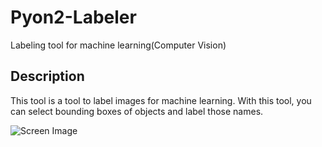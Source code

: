 # Pyon2-Labeler

Labeling tool for machine learning(Computer Vision)

## Description

This tool is a tool to label images for machine learning. 
With this tool, you can select bounding boxes of objects and label those names.

![Screen Image](https://github.com/homuler/pyon2-labeler/img/sample.png)
